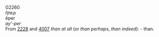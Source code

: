 G2260  
ἤπερ  
ēper  
*ay‘-per*  
From [2228](g2228) and [4007](g4007) *than* *at* *all* (or *than*
*perhaps*, *than* *indeed*): - than.  
